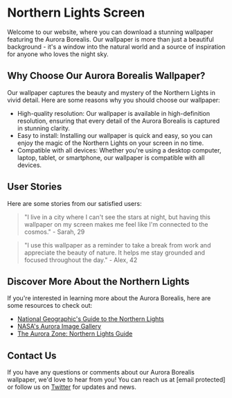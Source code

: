 <!--font:Great Vibes-->

# Northern Lights Screen

Welcome to our website, where you can download a stunning wallpaper featuring the Aurora Borealis. Our wallpaper is more than just a beautiful background - it's a window into the natural world and a source of inspiration for anyone who loves the night sky.

## Why Choose Our Aurora Borealis Wallpaper?

Our wallpaper captures the beauty and mystery of the Northern Lights in vivid detail. Here are some reasons why you should choose our wallpaper:

- High-quality resolution: Our wallpaper is available in high-definition resolution, ensuring that every detail of the Aurora Borealis is captured in stunning clarity.
- Easy to install: Installing our wallpaper is quick and easy, so you can enjoy the magic of the Northern Lights on your screen in no time.
- Compatible with all devices: Whether you're using a desktop computer, laptop, tablet, or smartphone, our wallpaper is compatible with all devices.

## User Stories

Here are some stories from our satisfied users:

> "I live in a city where I can't see the stars at night, but having this wallpaper on my screen makes me feel like I'm connected to the cosmos." - Sarah, 29

> "I use this wallpaper as a reminder to take a break from work and appreciate the beauty of nature. It helps me stay grounded and focused throughout the day." - Alex, 42

## Discover More About the Northern Lights

If you're interested in learning more about the Aurora Borealis, here are some resources to check out:

- [National Geographic's Guide to the Northern Lights](#)
- [NASA's Aurora Image Gallery](#)
- [The Aurora Zone: Northern Lights Guide](#)

## Contact Us

If you have any questions or comments about our Aurora Borealis wallpaper, we'd love to hear from you! You can reach us at [email protected] or follow us on [Twitter](#) for updates and news.

<!--

Write me content for website with wallpaper which alt text is:

"A photograph of the Northern Lights, with the green and purple hues swirling in the night sky."

The name/title of the page should not be 1:1 copy of the alt text but rather a real content of the website which is using this wallpaper.

- Use markdown format 
- Start with heading
- Heading should be short and concise
- The content should look like a real website 
- The website should not be about the wallpaper, wallpaper is just a related background
- Heading should be contain work "wallpaper" or "background"
- Include real sections like references, contact, user stories, etc. use things relevant to the page purpose.
- Feel free to use structure like headings, bullets, numbering, blockquotes, paragraphs, horizontal lines, etc.
- You can use formatting like bold or _italic_
- You can include UTF-8 emojis
- Links should be only #hash anchors (and you can refer to the document itself)
- Do not include images


---


# Discover the Wonders of the Night Sky with Our Aurora Borealis Wallpaper

Transform your desktop or mobile screen into a breathtaking display of nature's beauty with our Northern Lights wallpaper. Featuring vivid green and purple hues swirling in the night sky, this wallpaper is sure to captivate anyone who sees it.

## Why Choose Our Aurora Borealis Wallpaper?

Our wallpaper is more than just a pretty background. It's a reminder of the wonders of the natural world and a source of inspiration for stargazers and nature enthusiasts alike. Here are some reasons why you should choose our Northern Lights wallpaper:

- High-quality resolution: Our wallpaper is available in high-definition resolution, ensuring that every detail of the Northern Lights is captured in stunning clarity.
- Easy to install: Installing our wallpaper is quick and easy, so you can enjoy the beauty of the Aurora Borealis on your screen in no time.
- Compatible with all devices: Whether you're using a desktop computer, laptop, tablet, or smartphone, our wallpaper is compatible with all devices.

## User Stories

Here are some stories from our satisfied users:

> "I've always been fascinated by the Northern Lights, but I've never had the chance to see them in person. Thanks to this wallpaper, I can experience their beauty every day!" - Emily, 27

> "I work long hours at my desk, so having a beautiful wallpaper like this one helps me stay motivated and inspired throughout the day." - David, 35

## References

If you want to learn more about the Aurora Borealis, here are some resources to check out:

- [National Geographic's Guide to the Northern Lights](#)
- [NASA's Aurora Image Gallery](#)
- [The Aurora Zone: Northern Lights Guide](#)

## Contact Us

If you have any questions or comments about our Aurora Borealis wallpaper, we'd love to hear from you! You can reach us at [email protected] or follow us on [Twitter](#) for updates and news.


---


Heading should not include word "wallpaper". The website should not be about the wallpaper itself, wallpaper is just a related background, rewrite whole content.


---


# Experience the Magic of the Northern Lights on Your Screen

Welcome to our website, where you can download a stunning wallpaper featuring the Aurora Borealis. Our wallpaper is more than just a beautiful background - it's a window into the natural world and a source of inspiration for anyone who loves the night sky.

## Why Choose Our Aurora Borealis Wallpaper?

Our wallpaper captures the beauty and mystery of the Northern Lights in vivid detail. Here are some reasons why you should choose our wallpaper:

- High-quality resolution: Our wallpaper is available in high-definition resolution, ensuring that every detail of the Aurora Borealis is captured in stunning clarity.
- Easy to install: Installing our wallpaper is quick and easy, so you can enjoy the magic of the Northern Lights on your screen in no time.
- Compatible with all devices: Whether you're using a desktop computer, laptop, tablet, or smartphone, our wallpaper is compatible with all devices.

## User Stories

Here are some stories from our satisfied users:

> "I live in a city where I can't see the stars at night, but having this wallpaper on my screen makes me feel like I'm connected to the cosmos." - Sarah, 29

> "I use this wallpaper as a reminder to take a break from work and appreciate the beauty of nature. It helps me stay grounded and focused throughout the day." - Alex, 42

## Discover More About the Northern Lights

If you're interested in learning more about the Aurora Borealis, here are some resources to check out:

- [National Geographic's Guide to the Northern Lights](#)
- [NASA's Aurora Image Gallery](#)
- [The Aurora Zone: Northern Lights Guide](#)

## Contact Us

If you have any questions or comments about our Aurora Borealis wallpaper, we'd love to hear from you! You can reach us at [email protected] or follow us on [Twitter](#) for updates and news.

-->
